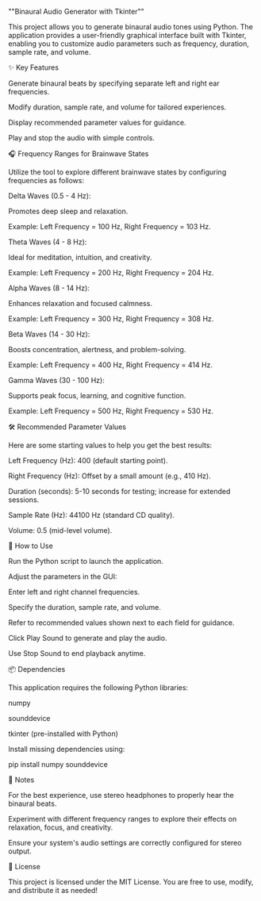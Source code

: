 ""Binaural Audio Generator with Tkinter""

This project allows you to generate binaural audio tones using Python. The application provides a user-friendly graphical interface built with Tkinter, enabling you to customize audio parameters such as frequency, duration, sample rate, and volume.

✨ Key Features

Generate binaural beats by specifying separate left and right ear frequencies.

Modify duration, sample rate, and volume for tailored experiences.

Display recommended parameter values for guidance.

Play and stop the audio with simple controls.

🎧 Frequency Ranges for Brainwave States

Utilize the tool to explore different brainwave states by configuring frequencies as follows:

Delta Waves (0.5 - 4 Hz):

Promotes deep sleep and relaxation.

Example: Left Frequency = 100 Hz, Right Frequency = 103 Hz.

Theta Waves (4 - 8 Hz):

Ideal for meditation, intuition, and creativity.

Example: Left Frequency = 200 Hz, Right Frequency = 204 Hz.

Alpha Waves (8 - 14 Hz):

Enhances relaxation and focused calmness.

Example: Left Frequency = 300 Hz, Right Frequency = 308 Hz.

Beta Waves (14 - 30 Hz):

Boosts concentration, alertness, and problem-solving.

Example: Left Frequency = 400 Hz, Right Frequency = 414 Hz.

Gamma Waves (30 - 100 Hz):

Supports peak focus, learning, and cognitive function.

Example: Left Frequency = 500 Hz, Right Frequency = 530 Hz.

🛠 Recommended Parameter Values

Here are some starting values to help you get the best results:

Left Frequency (Hz): 400 (default starting point).

Right Frequency (Hz): Offset by a small amount (e.g., 410 Hz).

Duration (seconds): 5-10 seconds for testing; increase for extended sessions.

Sample Rate (Hz): 44100 Hz (standard CD quality).

Volume: 0.5 (mid-level volume).

🚀 How to Use

Run the Python script to launch the application.

Adjust the parameters in the GUI:

Enter left and right channel frequencies.

Specify the duration, sample rate, and volume.

Refer to recommended values shown next to each field for guidance.

Click Play Sound to generate and play the audio.

Use Stop Sound to end playback anytime.

📦 Dependencies

This application requires the following Python libraries:

numpy

sounddevice

tkinter (pre-installed with Python)

Install missing dependencies using:

pip install numpy sounddevice

🔔 Notes

For the best experience, use stereo headphones to properly hear the binaural beats.

Experiment with different frequency ranges to explore their effects on relaxation, focus, and creativity.

Ensure your system's audio settings are correctly configured for stereo output.

📜 License

This project is licensed under the MIT License. You are free to use, modify, and distribute it as needed!

